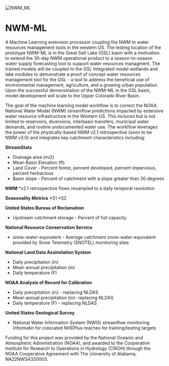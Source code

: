 ![NWM_ML](./Images/NWM_ML_Hydrological_Cycle.png)

# NWM-ML
A Machine Learning extension processor coupling the NWM to water resources management tools in the western US.
The testing location of the prototype NWM-ML is in the Great Salt Lake (GSL) basin with a motivation to extend the 30-day NWM operational product to a season-to-season water supply forecasting tool to support water resources managment.
The trained models will be coupled to the GSL Integrated model wetlands and lake modules to demonstrate a proof of concept water resources management tool for the GSL - a tool to address the beneficial use of environmental management, agriculture, and a growing urban population.
Upon the successful demonstration of the NWM-ML in the GSL basin, model development will scale to the Upper Colorado River Basin.


The goal of the machine learning model workflow is to correct the NOAA National Water Model (NWM) streamflow predictions impacted by extensive water resource infrastructure in the Western US.
This incluces but is not limited to reservoirs, diversions, interbasin transfers, municipal water demands, and routine undocumented water use.
The workflow leverages the power of the physically-based NWM v2.1 retrospective (soon to be NWM v3.0) and integrates key catchment characteristics including:

**StreamStats**
* Drainage area (mi2)
* Mean Basin Elevation (ft)
* Land Cover - Percent forest, percent developed, percent impervious, percent herbacious
* Basin slope - Percent of catchment with a slope greater than 30 degrees

**NWM**
*v2.1 retrospective flows resampled to a daily temporal resolution

**Seasonality Metrics**
*S1
*S2

**United States Bureau of Reclamation**
* Upstream catchment storage - Percent of full capacity

**National Resource Conservation Service**
* snow-water-equivalent -  Average catchment snow-water-equivalent provided by Snow Telemetry (SNOTEL) monitoring sites

**National Land Data Assimilation System**
* Daily precipitation (in)
* Mean annual precipitation (in)
* Daily temperature (F)

**NOAA Analysis of Record for Calibration**
* Daily precipitation (in) - replacing NLDAS
* Mean annual precipitation (in)- replacing NLDAS
* Daily temperature (F) - replacing NLDAS

**United States Geological Survey**
* National Water Information System (NWIS) streamflow monitoring informatin for colocated NHDPlus reaches for training/testing targets



Funding for this project was provided by the National Oceanic and Atmospheric Administration (NOAA), and awarded to the Cooperative Institute for Research to Operations in Hydrology (CIROH) through the NOAA Cooperative Agreement with The University of Alabama, NA22NWS4320003.


